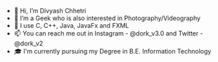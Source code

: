 - 👋 Hi, I’m Divyash Chhetri
- 👀 I’m a Geek who is also interested in Photography/Videography
- 🌱 I use C, C++, Java, JavaFx and FXML
- 📫 You can reach me out in Instagram - @dork_v3.0 and Twitter - @dork_v2
- 🎓 I'm currently pursuing my Degree in B.E. Information Technology

<!---
divyashC/divyashC is a ✨ special ✨ repository because its `README.md` (this file) appears on your GitHub profile.
You can click the Preview link to take a look at your changes.

- 💞️ I’m looking to collaborate on ...

--->
